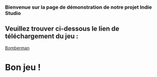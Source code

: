 ### Bienvenue sur la page de démonstration de notre projet Indie Studio

## Veuillez trouver ci-dessous le lien de téléchargement du jeu :

[Bomberman](https://github.com/andreamouraud/cpp_indie_studio/archive/master.zip)

# Bon jeu !
